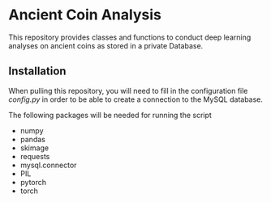 Ancient Coin Analysis
====


This repository provides classes and functions to conduct deep learning analyses
on ancient coins as stored in a private Database.

## Installation

When pulling this repository, you will need to fill in the configuration file *config.py*
in order to be able to create a connection to the MySQL database.

The following packages will be needed for running the script
   * numpy
   * pandas
   * skimage
   * requests
   * mysql.connector
   * PIL
   * pytorch
   * torch
